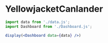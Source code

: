 # YellowjacketCanlander

```js
import data from './data.js';
import Dashboard from './Dashboard.js';
```

```jsx
display(<Dashboard data={data} />)
```